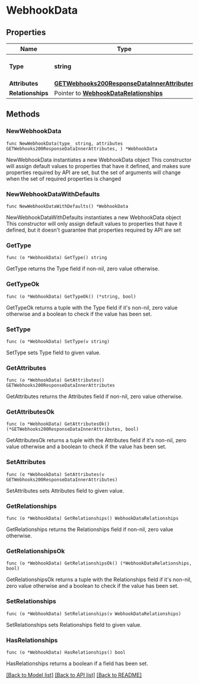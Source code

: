 # WebhookData

## Properties

Name | Type | Description | Notes
------------ | ------------- | ------------- | -------------
**Type** | **string** | The resource&#39;s type | [default to "webhooks"]
**Attributes** | [**GETWebhooks200ResponseDataInnerAttributes**](GETWebhooks200ResponseDataInnerAttributes.md) |  | 
**Relationships** | Pointer to [**WebhookDataRelationships**](WebhookDataRelationships.md) |  | [optional] 

## Methods

### NewWebhookData

`func NewWebhookData(type_ string, attributes GETWebhooks200ResponseDataInnerAttributes, ) *WebhookData`

NewWebhookData instantiates a new WebhookData object
This constructor will assign default values to properties that have it defined,
and makes sure properties required by API are set, but the set of arguments
will change when the set of required properties is changed

### NewWebhookDataWithDefaults

`func NewWebhookDataWithDefaults() *WebhookData`

NewWebhookDataWithDefaults instantiates a new WebhookData object
This constructor will only assign default values to properties that have it defined,
but it doesn't guarantee that properties required by API are set

### GetType

`func (o *WebhookData) GetType() string`

GetType returns the Type field if non-nil, zero value otherwise.

### GetTypeOk

`func (o *WebhookData) GetTypeOk() (*string, bool)`

GetTypeOk returns a tuple with the Type field if it's non-nil, zero value otherwise
and a boolean to check if the value has been set.

### SetType

`func (o *WebhookData) SetType(v string)`

SetType sets Type field to given value.


### GetAttributes

`func (o *WebhookData) GetAttributes() GETWebhooks200ResponseDataInnerAttributes`

GetAttributes returns the Attributes field if non-nil, zero value otherwise.

### GetAttributesOk

`func (o *WebhookData) GetAttributesOk() (*GETWebhooks200ResponseDataInnerAttributes, bool)`

GetAttributesOk returns a tuple with the Attributes field if it's non-nil, zero value otherwise
and a boolean to check if the value has been set.

### SetAttributes

`func (o *WebhookData) SetAttributes(v GETWebhooks200ResponseDataInnerAttributes)`

SetAttributes sets Attributes field to given value.


### GetRelationships

`func (o *WebhookData) GetRelationships() WebhookDataRelationships`

GetRelationships returns the Relationships field if non-nil, zero value otherwise.

### GetRelationshipsOk

`func (o *WebhookData) GetRelationshipsOk() (*WebhookDataRelationships, bool)`

GetRelationshipsOk returns a tuple with the Relationships field if it's non-nil, zero value otherwise
and a boolean to check if the value has been set.

### SetRelationships

`func (o *WebhookData) SetRelationships(v WebhookDataRelationships)`

SetRelationships sets Relationships field to given value.

### HasRelationships

`func (o *WebhookData) HasRelationships() bool`

HasRelationships returns a boolean if a field has been set.


[[Back to Model list]](../README.md#documentation-for-models) [[Back to API list]](../README.md#documentation-for-api-endpoints) [[Back to README]](../README.md)


